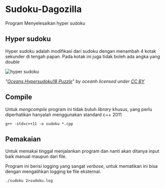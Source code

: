 # Sudoku-Dagozilla

Program Menyelesaikan hyper sudoku

## Hyper sudoku

Hyper sudoku adalah modifikasi dari sudoku dengan menambah 4 kotak sekunder di tengah papan. Pada kotak ini juga tidak boleh ada angka yang *double*

![hyper sudoku](https://upload.wikimedia.org/wikipedia/commons/thumb/1/12/Oceans_Hypersudoku18_Puzzle.svg/480px-Oceans_Hypersudoku18_Puzzle.svg.png?download)

*"[Oceans Hypersudoku18 Puzzle](https://commons.wikimedia.org/w/index.php?curid=2489350/)" by oceanh
licensed under [CC BY](https://creativecommons.org/licenses/by/2.5/)*

## Compile

Untuk *mengcompile* program ini tidak butuh *library* khusus, yang perlu diperhatikan hanyalah menggunakan standard c++ 2011
```
g++ -std=c++11 -o sudoku *.cpp
```

## Pemakaian

Untuk memakai tinggal menjalankan program dan nanti akan ditanya input baik manual maupun dari file.

Program ini berisi logging yang sangat *verbose*, untuk mematikan ini bisa dengan mengalihkan logging ke file eksternal.
```
./sudoku 2>sudoku.log
```
